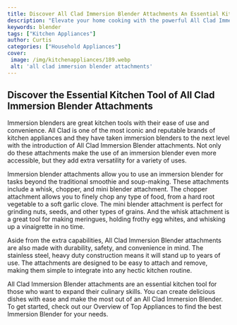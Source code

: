 ```yaml
---
title: Discover All Clad Immersion Blender Attachments An Essential Kitchen Tool
description: "Elevate your home cooking with the powerful All Clad Immersion Blender Learn all about its handy attachments and see why this Swiss-made tool is an essential part of any modern kitchen"
keywords: blender
tags: ["Kitchen Appliances"]
author: Curtis
categories: ["Household Appliances"]
cover: 
 image: /img/kitchenappliances/189.webp
 alt: 'all clad immersion blender attachments'
---
```

## Discover the Essential Kitchen Tool of All Clad Immersion Blender Attachments

Immersion blenders are great kitchen tools with their ease of use and convenience. All Clad is one of the most iconic and reputable brands of kitchen appliances and they have taken immersion blenders to the next level with the introduction of All Clad Immersion Blender attachments. Not only do these attachments make the use of an immersion blender even more accessible, but they add extra versatility for a variety of uses.

Immersion blender attachments allow you to use an immersion blender for tasks beyond the traditional smoothie and soup-making. These attachments include a whisk, chopper, and mini blender attachment. The chopper attachment allows you to finely chop any type of food, from a hard root vegetable to a soft garlic clove. The mini blender attachment is perfect for grinding nuts, seeds, and other types of grains. And the whisk attachment is a great tool for making meringues, holding frothy egg whites, and whisking up a vinaigrette in no time.

Aside from the extra capabilities, All Clad Immersion Blender attachments are also made with durability, safety, and convenience in mind. The stainless steel, heavy duty construction means it will stand up to years of use. The attachments are designed to be easy to attach and remove, making them simple to integrate into any hectic kitchen routine.

All Clad Immersion Blender attachments are an essential kitchen tool for those who want to expand their culinary skills. You can create delicious dishes with ease and make the most out of an All Clad Immersion Blender. To get started, check out our Overview of Top Appliances to find the best Immersion Blender for your needs.
